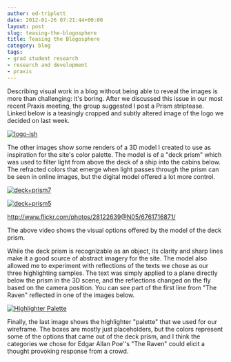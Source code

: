 ```yaml
---
author: ed-triplett
date: 2012-01-26 07:21:44+00:00
layout: post
slug: teasing-the-blogosphere
title: Teasing the Blogosphere
category: blog
tags:
- grad student research
- research and development
- praxis
---
```


Describing visual work in a blog without being able to reveal the images is more than challenging: it's boring. After we discussed this issue in our most recent Praxis meeting, the group suggested I post a Prism striptease. Linked below is a teasingly cropped and subtly altered image of the logo we decided on last week.


[![logo-ish](http://farm8.staticflickr.com/7156/6761706485_4915ce8725.jpg)](http://www.flickr.com/photos/28122639@N05/6761706485/)


The other images show some renders of a 3D model I created to use as inspiration for the site's color palette. The model is of a "deck prism" which was used to filter light from above the deck of a ship into the cabins below. The refracted colors that emerge when light passes through the prism can be seen in online images, but the digital model offered a lot more control.


[![deck+prism7](http://farm8.staticflickr.com/7008/6761706471_f431e1339f_m.jpg)](http://www.flickr.com/photos/28122639@N05/6761706471/)


[![deck+prism5](http://farm8.staticflickr.com/7016/6761706447_3e9824a05d_m.jpg)](http://www.flickr.com/photos/28122639@N05/6761706447/)


http://www.flickr.com/photos/28122639@N05/6761716871/

The above video shows the visual options offered by the model of the deck prism.


While the deck prism is recognizable as an object, its clarity and sharp lines make it a good source of abstract imagery for the site. The model also allowed me to experiment with reflections of the texts we chose as our three highlighting samples. The text was simply applied to a plane directly below the prism in the 3D scene, and the reflections changed on the fly based on the camera position. You can see part of the first line from "The Raven" reflected in one of the images below.


[![Highlighter Palette](http://farm8.staticflickr.com/7148/6762343843_545f6f5d52.jpg)](http://www.flickr.com/photos/28122639@N05/6762343843/)


Finally, the last image shows the highlighter "palette" that we used for our wireframe. The boxes are mostly just placeholders, but the colors represent some of the options that came out of the deck prism, and I think the categories we chose for Edgar Allan Poe''s "The Raven" could elicit a thought provoking response from a crowd.
